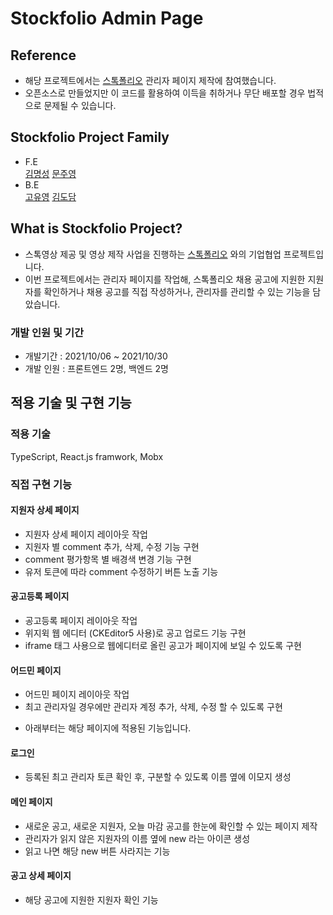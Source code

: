 # Stockfolio Admin Page

## Reference

- 해당 프로젝트에서는 [스톡폴리오](https://stockfolio.ai/) 관리자 페이지 제작에 참여했습니다.
- 오픈소스로 만들었지만 이 코드를 활용하여 이득을 취하거나 무단 배포할 경우 법적으로 문제될 수 있습니다.

## Stockfolio Project Family

- F.E<br>
  [김명성](https://github.com/sstaar91)
  [문주영](https://github.com/moonjuyoung1)
  <br>
- B.E<br>
  [고유영](https://github.com/lunayyko)
  [김도담](https://github.com/damdream)
  <br>

## What is Stockfolio Project?

- 스톡영상 제공 및 영상 제작 사업을 진행하는 [스톡폴리오](https://stockfolio.ai/) 와의 기업협업 프로젝트입니다.
- 이번 프로젝트에서는 관리자 페이지를 작업해, 스톡폴리오 채용 공고에 지원한 지원자를 확인하거나
  채용 공고를 직접 작성하거나, 관리자를 관리할 수 있는 기능을 담았습니다.

### 개발 인원 및 기간

- 개발기간 : 2021/10/06 ~ 2021/10/30
- 개발 인원 : 프론트엔드 2명, 백엔드 2명

## 적용 기술 및 구현 기능

### 적용 기술

 TypeScript, React.js framwork, Mobx<br>

### 직접 구현 기능

#### 지원자 상세 페이지

- 지원자 상세 페이지 레이아웃 작업
- 지원자 별 comment 추가, 삭제, 수정 기능 구현
- comment 평가항목 별 배경색 변경 기능 구현
- 유저 토큰에 따라 comment 수정하기 버튼 노출 기능

#### 공고등록 페이지

- 공고등록 페이지 레이아웃 작업
- 위지윅 웹 에디터 (CKEditor5 사용)로 공고 업로드 기능 구현
- iframe 태그 사용으로 웹에디터로 올린 공고가 페이지에 보일 수 있도록 구현

#### 어드민 페이지

- 어드민 페이지 레이아웃 작업
- 최고 관리자일 경우에만 관리자 계정 추가, 삭제, 수정 할 수 있도록 구현

* 아래부터는 해당 페이지에 적용된 기능입니다.

#### 로그인

- 등록된 최고 관리자 토큰 확인 후, 구분할 수 있도록 이름 옆에 이모지 생성

#### 메인 페이지

- 새로운 공고, 새로운 지원자, 오늘 마감 공고를 한눈에 확인할 수 있는 페이지 제작
- 관리자가 읽지 않은 지원자의 이름 옆에 new 라는 아이콘 생성
- 읽고 나면 해당 new 버튼 사라지는 기능

#### 공고 상세 페이지

- 해당 공고에 지원한 지원자 확인 기능

<br>
